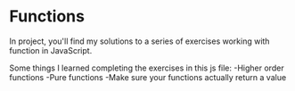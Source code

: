 # Functions

In project, you'll find my solutions to a series of exercises working with function in JavaScript.

Some things I learned completing the exercises in this js file:
-Higher order functions
-Pure functions
-Make sure your functions actually return a value

